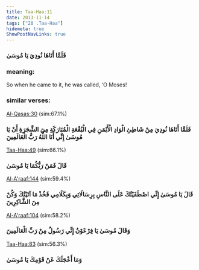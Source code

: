 ```yaml
---
title: Taa-Haa:11
date: 2013-11-14
tags: ["20 .Taa-Haa"]
hidemeta: true 
ShowPostNavLinks: true 
---
```

### فَلَمَّا أَتَاهَا نُودِيَ يَا مُوسَىٰ
### meaning: 
So when he came to it, he was called, ‘O Moses!
### similar verses: 

[Al-Qasas:30](/28/30) (sim:67.1%)

### فَلَمَّا أَتَاهَا نُودِيَ مِنْ شَاطِئِ الْوَادِ الْأَيْمَنِ فِي الْبُقْعَةِ الْمُبَارَكَةِ مِنَ الشَّجَرَةِ أَنْ يَا مُوسَىٰ إِنِّي أَنَا اللَّهُ رَبُّ الْعَالَمِينَ

[Taa-Haa:49](/20/49) (sim:66.1%)

### قَالَ فَمَنْ رَبُّكُمَا يَا مُوسَىٰ

[Al-A'raaf:144](/7/144) (sim:59.4%)

### قَالَ يَا مُوسَىٰ إِنِّي اصْطَفَيْتُكَ عَلَى النَّاسِ بِرِسَالَاتِي وَبِكَلَامِي فَخُذْ مَا آتَيْتُكَ وَكُنْ مِنَ الشَّاكِرِينَ

[Al-A'raaf:104](/7/104) (sim:58.2%)

### وَقَالَ مُوسَىٰ يَا فِرْعَوْنُ إِنِّي رَسُولٌ مِنْ رَبِّ الْعَالَمِينَ

[Taa-Haa:83](/20/83) (sim:56.3%)

### وَمَا أَعْجَلَكَ عَنْ قَوْمِكَ يَا مُوسَىٰ
